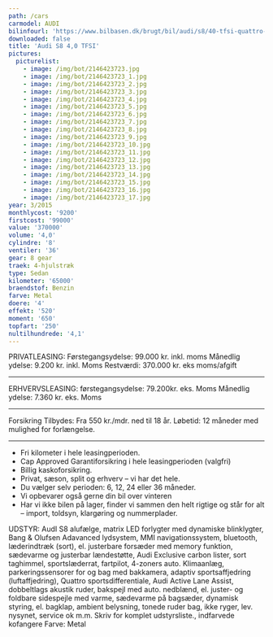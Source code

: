 ```yaml
---
path: /cars
carmodel: AUDI
bilinfourl: 'https://www.bilbasen.dk/brugt/bil/audi/s8/40-tfsi-quattro-tiptr-4d/3751117'
downloaded: false
title: 'Audi S8 4,0 TFSI'
pictures:
  picturelist:
    - image: /img/bot/2146423723.jpg
    - image: /img/bot/2146423723_1.jpg
    - image: /img/bot/2146423723_2.jpg
    - image: /img/bot/2146423723_3.jpg
    - image: /img/bot/2146423723_4.jpg
    - image: /img/bot/2146423723_5.jpg
    - image: /img/bot/2146423723_6.jpg
    - image: /img/bot/2146423723_7.jpg
    - image: /img/bot/2146423723_8.jpg
    - image: /img/bot/2146423723_9.jpg
    - image: /img/bot/2146423723_10.jpg
    - image: /img/bot/2146423723_11.jpg
    - image: /img/bot/2146423723_12.jpg
    - image: /img/bot/2146423723_13.jpg
    - image: /img/bot/2146423723_14.jpg
    - image: /img/bot/2146423723_15.jpg
    - image: /img/bot/2146423723_16.jpg
    - image: /img/bot/2146423723_17.jpg
year: 3/2015
monthlycost: '9200'
firstcost: '99000'
value: '370000'
volume: '4,0'
cylindre: '8'
ventiler: '36'
gear: 8 gear
traek: 4-hjulstræk
type: Sedan
kilometer: '65000'
braendstof: Benzin
farve: Metal
doere: '4'
effekt: '520'
moment: '650'
topfart: '250'
nultilhundrede: '4,1'
---
```

PRIVATLEASING:
Førstegangsydelse: 99.000 kr. inkl. moms
Månedlig ydelse: 9.200 kr. inkl. Moms
Restværdi: 370.000 kr. eks moms/afgift

- - -

ERHVERVSLEASING:
førstegangsydelse: 79.200kr. eks. Moms 
Månedlig ydelse: 7.360 kr. eks. Moms

- - -

Forsikring Tilbydes:
Fra 550 kr./mdr. ned til 18 år. 
Løbetid: 12 måneder med mulighed for forlængelse.

- - -

* Fri kilometer i hele leasingperioden.
* Cap Approved Garantiforsikring i hele leasingperioden (valgfri)
* Billig kaskoforsikring.
* Privat, sæson, split og erhverv – vi har det hele.
* Du vælger selv perioden: 6, 12, 24 eller 36 måneder.
* Vi opbevarer også gerne din bil over vinteren
* Har vi ikke bilen på lager, finder vi sammen den helt rigtige og står for alt – import, toldsyn, klargøring og nummerplader. 

UDSTYR: AudI S8 alufælge, matrix LED forlygter med dynamiske blinklygter, Bang & Olufsen Adavanced lydsystem, MMI navigationssystem, bluetooth, læderindtræk (sort), el. justerbare forsæder med memory funktion, sædevarme og justerbar lændestøtte, Audi Exclusive carbon lister, sort taghimmel, sportslæderrat, fartpilot, 4-zoners auto. Klimaanlæg, parkeringssensorer for og bag med bakkamera, adaptiv sportsaffjedring (luftaffjedring), Quattro sportsdifferentiale, Audi Active Lane Assist, dobbeltlags akustik ruder, bakspejl med auto. nedblænd, el. juster- og foldbare sidespejle med varme, sædevarme på bagsæder, dynamisk styring, el. bagklap, ambient belysning, tonede ruder bag, ikke ryger, lev. nysynet, service ok m.m. Skriv for komplet udstyrsliste., indfarvede kofangere
Farve: Metal
